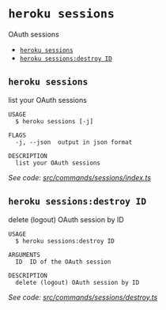 `heroku sessions`
=================

OAuth sessions

* [`heroku sessions`](#heroku-sessions)
* [`heroku sessions:destroy ID`](#heroku-sessionsdestroy-id)

## `heroku sessions`

list your OAuth sessions

```
USAGE
  $ heroku sessions [-j]

FLAGS
  -j, --json  output in json format

DESCRIPTION
  list your OAuth sessions
```

_See code: [src/commands/sessions/index.ts](https://github.com/heroku/cli/blob/v10.1.0-beta.2/packages/cli/src/commands/sessions/index.ts)_

## `heroku sessions:destroy ID`

delete (logout) OAuth session by ID

```
USAGE
  $ heroku sessions:destroy ID

ARGUMENTS
  ID  ID of the OAuth session

DESCRIPTION
  delete (logout) OAuth session by ID
```

_See code: [src/commands/sessions/destroy.ts](https://github.com/heroku/cli/blob/v10.1.0-beta.2/packages/cli/src/commands/sessions/destroy.ts)_
